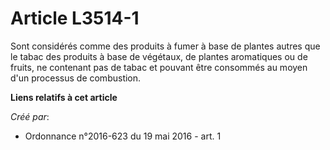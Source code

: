 # Article L3514-1

Sont considérés comme des produits à fumer à base de plantes autres que le tabac des produits à base de végétaux, de plantes
aromatiques ou de fruits, ne contenant pas de tabac et pouvant être consommés au moyen d'un processus de combustion.

**Liens relatifs à cet article**

_Créé par_:

  - Ordonnance n°2016-623 du 19 mai 2016 - art. 1
